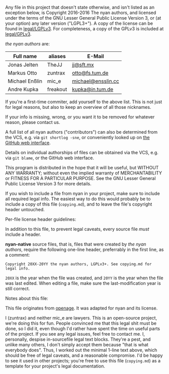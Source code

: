Any file in this project that doesn't state otherwise, and isn't listed as an
exception below, is Copyright 2016-2016 The nyan authors, and licensed
under the terms of the GNU Lesser General Public License Version 3, or
(at your option) any later version ("LGPL3+").
A copy of the license can be found in [legal/LGPLv3](/legal/LGPLv3).
For completeness, a copy of the GPLv3 is included at [legal/GPLv3](/legal/GPLv3).

_the nyan authors_ are:

| Full name                   | aliases                     | E-Mail                                |
|-----------------------------|-----------------------------|---------------------------------------|
| Jonas Jelten                | TheJJ                       | jj@sft.mx                             |
| Markus Otto                 | zuntrax                     | otto@fs.tum.de                        |
| Michael Enßlin              | mic_e                       | michael@ensslin.cc                    |
| Andre Kupka                 | freakout                    | kupka@in.tum.de                       |

If you're a first-time commiter, add yourself to the above list. This is not
just for legal reasons, but also to keep an overview of all those nicknames.

If your info is missing, wrong, or you want it to be removed for whatever
reason, please contact us.

A full list of all nyan authors ("contributors") can also be determined
from the VCS, e.g. via `git shortlog -sne`, or conveniently looked up on
[the GitHub web interface](https://github.com/SFTtech/nyan/graphs/contributors).

Details on individual authorships of files can be obtained via the VCS,
e.g. via `git blame`, or the GitHub web interface.

This program is distributed in the hope that it will be useful,
but WITHOUT ANY WARRANTY; without even the implied warranty of
MERCHANTABILITY or FITNESS FOR A PARTICULAR PURPOSE.  See the
GNU Lesser General Public License Version 3 for more details.

If you wish to include a file from nyan in your project, make sure to
include all required legal info. The easiest way to do this would probably
be to include a copy of this file (`copying.md`), and to leave the file's
copyright header untouched.

Per-file license header guidelines:

In addition to this file, to prevent legal caveats, every source file *must*
include a header.

**nyan-native** source files, that is, files that were created by
_the nyan authors_, require the following one-line header, preferrably in
the first line, as a comment:

    Copyright 20XX-20YY the nyan authors, LGPLv3+. See copying.md for legal info.

`20XX` is the year when the file was created, and `20YY` is the year when
the file was last edited. When editing a file, make sure the
last-modification year is still correct.


Notes about this file:

This file originates from [openage](https://openage.sft.mx/).
It was adapted for nyan and its license.

I (zuntrax) and neither mic_e are lawyers. This is an open-source
project, we're doing this for fun. People convinced me that this legal
shit must be done, so I did it, even though I'd rather have spent the
time on useful parts of the project.  If you see any legal issues,
feel free to contact me.  I, personally, despise in-sourcefile legal
text blocks. They're a pest, and unlike many others, I don't simply
accept them because "that is what everybody does". Thus, I worked out
the minimal 1-line text above, which should be free of legal caveats,
and a reasonable compromise.  I'd be happy to see it used in other
projects; you're free to use this file (`copying.md`) as a template
for your project's legal documentation.
